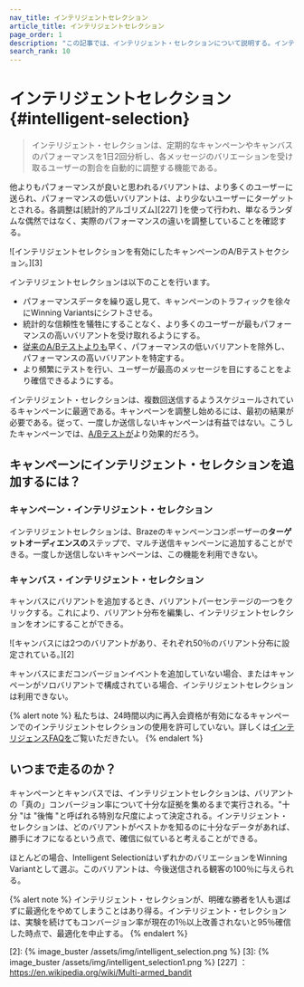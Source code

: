 ```yaml
---
nav_title: インテリジェントセレクション
article_title: インテリジェントセレクション
page_order: 1
description: "この記事では、インテリジェント・セレクションについて説明する。インテリジェント・セレクションは、1日に2回、定期的なキャンペーンやキャンバスのパフォーマンスを分析し、各メッセージのバリエーションを受け取るユーザーの割合を自動的に調整する機能である。"
search_rank: 10
---
```


# インテリジェントセレクション {#intelligent-selection}

> インテリジェント・セレクションは、定期的なキャンペーンやキャンバスのパフォーマンスを1日2回分析し、各メッセージのバリエーションを受け取るユーザーの割合を自動的に調整する機能である。 

他よりもパフォーマンスが良いと思われるバリアントは、より多くのユーザーに送られ、パフォーマンスの低いバリアントは、より少ないユーザーにターゲットとされる。各調整は\[統計的アルゴリズム][227] ]を使って行われ、単なるランダムな偶然ではなく、実際のパフォーマンスの違いを調整していることを確認する。

![インテリジェントセレクションを有効にしたキャンペーンのA/Bテストセクション。][3]

インテリジェントセレクションは以下のことを行います。
- パフォーマンスデータを繰り返し見て、キャンペーンのトラフィックを徐々にWinning Variantsにシフトさせる。
- 統計的な信頼性を犠牲にすることなく、より多くのユーザーが最もパフォーマンスの高いバリアントを受け取れるようにする。
- [従来のA/Bテストよりも][1]早く、パフォーマンスの低いバリアントを除外し、パフォーマンスの高いバリアントを特定する。
- より頻繁にテストを行い、ユーザーが最高のメッセージを目にすることをより確信できるようにする。 

インテリジェント・セレクションは、複数回送信するようスケジュールされているキャンペーンに最適である。キャンペーンを調整し始めるには、最初の結果が必要である。従って、一度しか送信しないキャンペーンは有益ではない。こうしたキャンペーンでは、[A/Bテストが][1]より効果的だろう。

## キャンペーンにインテリジェント・セレクションを追加するには？

### キャンペーン・インテリジェント・セレクション
インテリジェントセレクションは、Brazeのキャンペーンコンポーザーの**ターゲットオーディエンスの**ステップで、マルチ送信キャンペーンに追加することができる。一度しか送信しないキャンペーンは、この機能を利用できない。

### キャンバス・インテリジェント・セレクション
キャンバスにバリアントを追加するとき、バリアントパーセンテージの一つをクリックする。これにより、バリアント分布を編集し、インテリジェントセレクションをオンにすることができる。

![キャンバスには2つのバリアントがあり、それぞれ50％のバリアント分布に設定されている。][2]

キャンバスにまだコンバージョンイベントを追加していない場合、またはキャンペーンがソロバリアントで構成されている場合、インテリジェントセレクションは利用できない。

{% alert note %}
私たちは、24時間以内に再入会資格が有効になるキャンペーンでのインテリジェントセレクションの使用を許可していない。詳しくは[インテリジェンスFAQを]({{site.baseurl}}/user_guide/intelligence/faqs/#why-is-re-eligibility-not-available-when-combined-with-intelligent-selection)ご覧いただきたい。
{% endalert %}

## いつまで走るのか？

キャンペーンとキャンバスでは、インテリジェントセレクションは、バリアントの「真の」コンバージョン率について十分な証拠を集めるまで実行される。"十分 "は "後悔 "と呼ばれる特別な尺度によって決定される。インテリジェント・セレクションは、どのバリアントがベストかを知るのに十分なデータがあれば、勝手にオフになるという点で、確信に似ていると考えることができる。 

ほとんどの場合、Intelligent SelectionはいずれかのバリエーションをWinning Variantとして選ぶ。このバリアントは、今後送信される観客の100％に与えられる。

{% alert note %}
インテリジェント・セレクションが、明確な勝者を1人も選ばずに最適化をやめてしまうことはあり得る。インテリジェント・セレクションは、実験を続けてもコンバージョン率が現在の1％以上改善されないと95％確信した時点で、最適化を中止する。
{% endalert %}

[1]: {{site.baseurl}}/user_guide/intelligence/multivariate_testing/
[2]: {% image_buster /assets/img/intelligent_selection.png %}
[3]: {% image_buster /assets/img/intelligent_selection1.png %}
\[227] ： https://en.wikipedia.org/wiki/Multi-armed_bandit

